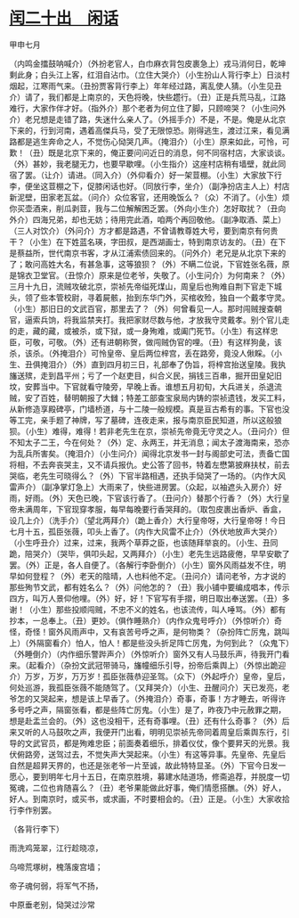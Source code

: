 # [闰二十出　闲话](http://www.sbkk88.com/mingzhu/gudaicn/taohuashan/200690.html)

甲申七月

（内鸣金擂鼓呐喊介）（外扮老官人，白巾麻衣背包皮裹急上）戎马消何日，乾坤剩此身；白头江上客，红泪自沾巾。（立住大哭介）（小生扮山人背行李上）日淡村烟起，江寒雨气来。（丑扮贾客背行李上）年年经过路，离乱使人猜。（小生见丑介）请了，我们都是上南京的，天色将晚，快些趱行。（丑）正是兵荒马乱，江路难行，大家作伴才好。（指外介）那个老者为何立住了脚，只顾啼哭？（小生问外介）老兄想是走错了路，失迷什么亲人了。（外摇手介）不是，不是。俺是从北京下来的，行到河南，遇着高傑兵马，受了无限惊恐。刚得逃生，渡过江来，看见满路都是逃生奔命之人，不觉伤心恸哭几声。（掩泪介）（小生）原来如此，可怜，可歎！（丑）既是北京下来的，俺正要问问近日的消息，何不同宿村店，大家谈谈。（外）甚妙，我老腿无力，也要早歇哩。（小生指介）这座村店稍有墙壁，就此同宿了罢。（让介）请进。（同入介）（外仰看介）好一架荳棚。（小生）大家放下行李，便坐这荳棚之下，促膝闲话也好。（同放行李，坐介）（副净扮店主人上）村店新泥壁，田家老瓦盆。（问介）众位客官，还用晚饭么？（众）不消了。（小生）烦你买壶酒来，削瓜剥荳，我与二位解解困乏罢。（外向小生介）怎好取扰？（丑向外介）四海兄弟，却也无妨；待用完此酒，咱两个再回敬他。（副净取酒、菜上）（三人对饮介）（外问介）方才都是路遇，不曾请教尊姓大号，要到南京有何贵干？（小生）在下姓蓝名瑛，字田叔，是西湖画士，特到南京访友的。（丑）在下是蔡益所，世代南京书客，才从江浦索债回来的。（问外介）老兄是从北京下来的了；敢问高姓大名，有甚急事，这等狼狈？（外）不瞒二位说，下官姓张名薇，原是锦衣卫堂官。（丑惊介）原来是位老爷，失敬了。（小生问介）为何南来？（外）三月十九日，流贼攻破北京，崇祯先帝缢死煤山，周皇后也殉难自荆下官走下城头，领了些本管校尉，寻着屍骸，抬到东华门外，买棺收殓，独自一个戴孝守灵。（小生）那旧日的文武百官，那里去了？（外）何曾看见一人。那时闯贼搜查朝官，逼索兵饷，将我监禁夹打。我把家财尽数与他，才放我守灵戴孝。别个官儿走的走，藏的藏，或被杀，或下狱，或一身殉难，或阖门死节。（小生）有这样忠臣，可敬，可敬。（外）还有进朝称贺，做闯贼伪官的哩。（丑）有这样狗彘，该杀，该杀。（外掩泪介）可怜皇帝、皇后两位梓宫，丢在路旁，竟没人偢睬。（小生、丑俱掩泪介）（外）直到四月初三日，礼部奉了伪旨，将梓宫抬送皇陵。我执旛送殡，走到昌平州；亏了一个赵吏目，纠合义民，捐钱三百串，掘开田皇妃旧坟，安葬当中。下官就看守陵旁，早晚上香。谁想五月初旬，大兵进关，杀退流贼，安了百姓，替明朝报了大雠；特差工部查宝泉局内铸的崇祯遗钱，发买工料，从新修造享殿碑亭，门墙桥道，与十二陵一般规模。真是亘古希有的事。下官也没等工完，亲手题了神牌，写了墓碑，连夜走来，报与南京臣民知道，所以这般狼狈。（小生）难得，难得！若非老先生在京，崇祯先帝竟无守灵之人。（丑问介）但不知太子二王，今在何处？（外）定、永两王，并无消息；闻太子渡海南来，恐亦为乱兵所害矣。（掩泪介）（小生问介）闻得北京发书一封与阁部史可法，责备亡国将相，不去奔丧哭主，又不请兵报仇。史公答了回书，特着左懋第披麻扶杖，前去哭临，老先生可晓得么？（外）下官半路相遇，还执手恸哭了一场的。（内作大风雷声介）（副净掌灯急上）大雨来了，快些进房罢。（众起，以袖遮头入房介）好雨，好雨。（外）天色已晚，下官该行香了。（丑问介）替那个行香？（外）大行皇帝未满周年，下官现穿孝服，每早每晚要行香哭拜的。（取包皮裹出香炉、香盒，设几上介）（洗手介）（望北两拜介）（跪上香介）大行皇帝呀，大行皇帝呀！今日七月十五，孤臣张薇，叩头上香了。（内作大风雷不止介）（外伏地放声大哭介）（小生呼丑介）过来，过来，我两个草莽之臣，也该随拜举哀的。（小生、丑同跪，陪哭介）（哭毕，俱叩头起，又两拜介）（小生）老先生远路疲倦，早早安歇了罢。（外）正是，各人自便了。（各解行李卧倒介）（小生）窗外风雨益发不住，明早如何登程？（外）老天的陰晴，人也料他不定。（丑问介）请问老爷，方才说的那些殉节文武，都有姓名么？（外）问他怎的？（丑）我小铺中要编成唱本，传示四方，叫万人景仰他哩。（外）好，好！下官写有手摺，明日取出奉送罢。（丑）多谢！（小生）那些投顺闯贼，不忠不义的姓名，也该流传，叫人唾骂。（外）都有抄本，一总奉上。（丑）更妙。（俱作睡熟介）（内作众鬼号呼介）（外惊听介）奇怪，奇怪！窗外风雨声中，又有哀苦号呼之声，是何物类？（杂扮阵亡厉鬼，跳叫上）（外隔窗看介）怕人，怕人！都是些没头折足阵亡厉鬼，为何到此？（众鬼下）（外睡倒介）（内作细乐警跸声介）（外惊听介）窗外又有人马鼓乐声，待我开门看来。（起看介）（杂扮文武冠带骑马，旛幢细乐引导，扮帝后乘舆上）（外惊出跪迎介）万岁，万岁，万万岁！孤臣张薇恭迎圣驾。（众下）（外起呼介）皇帝，皇后，何处巡游，我孤臣张薇不能随驾了。（又拜哭介）（小生、丑醒问介）天已发亮，老爷怎的又哭起来，想是该上早香了。（外掩泪介）奇事，奇事！方才睡去，听得许多号呼之声，隔窗张看，都是些阵亡厉鬼。（小生）是了，昨夜乃中元赦罪之期，想是赴盂兰会的。（外）这也没相干，还有奇事哩。（丑）还有什么奇事？（外）后来又听的人马鼓吹之声，我便开门出看，明明见崇祯先帝同着周皇后乘舆东行，引导的文武官员，都是殉难忠臣；前面奏着细乐，排着仪仗，像个要昇天的光景。我伏俯路旁，送驾过去，不觉失声大哭起来。（小生）有这等异事。先皇帝、先皇后自然是超昇天界的，也还是张老爷一片至诚，故此特特显圣。（外）下官今日发一愿心，要到明年七月十五日，在南京胜境，募建水陆道场，修斋追荐，并脱度一切冤魂，二位也肯随喜么？（丑）老爷果能做此好事，俺们情愿搭醮。（外）好人，好人。到南京时，或买书，或求画，不时要相会的。（丑）正是。（小生）大家收拾行李作别罢。

（各背行李下）

雨洗鸡笼翠，江行趁晓凉，

乌啼荒塚树，槐落废宫墙；

帝子魂何弱，将军气不扬，

中原垂老别，恸哭过沙常

